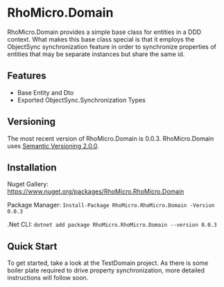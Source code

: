 # RhoMicro.Domain #

RhoMicro.Domain provides a simple base class for entities in a DDD context. What makes this base class special is that it employs the ObjectSync synchronization feature in order to synchronize properties of entities that may be separate instances but share the same id.

## Features ##

* Base Entity and Dto
* Exported ObjectSync.Synchronization Types

## Versioning ##

The most recent version of RhoMicro.Domain is 0.0.3.
RhoMicro.Domain uses [Semantic Versioning 2.0.0](https://semver.org/).
## Installation ##

Nuget Gallery: https://www.nuget.org/packages/RhoMicro.RhoMicro.Domain

Package Manager: `Install-Package RhoMicro.RhoMicro.Domain -Version 0.0.3`

.Net CLI: `dotnet add package RhoMicro.RhoMicro.Domain --version 0.0.3`
## Quick Start ##

To get started, take a look at the TestDomain project. As there is some boiler plate required to drive property synchronization, more detailed instructions will follow soon.
